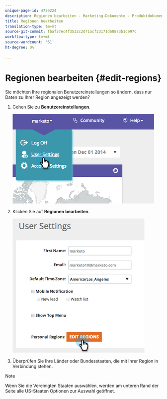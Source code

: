```yaml
---
unique-page-id: 4720224
description: Regionen bearbeiten - Marketing-Dokumente - Produktdokumentation
title: Regionen bearbeiten
translation-type: tm+mt
source-git-commit: fbaf57ec4f3532c2d71acf23171d60873b1c997c
workflow-type: tm+mt
source-wordcount: '61'
ht-degree: 0%

---
```



# Regionen bearbeiten {#edit-regions}

Sie möchten Ihre regionalen Benutzereinstellungen so ändern, dass nur Daten zu Ihrer Region angezeigt werden?

1. Gehen Sie zu **Benutzereinstellungen**.

   ![](assets/image2014-12-1-23-3a8-3a40.png)

1. Klicken Sie auf **Regionen bearbeiten**.

   ![](assets/image2014-12-3-18-3a55-3a25.png)

1. Überprüfen Sie Ihre Länder oder Bundesstaaten, die mit Ihrer Region in Verbindung stehen.

>[!NOTE]
>
>Wenn Sie die Vereinigten Staaten auswählen, werden am unteren Rand der Seite alle US-Staaten Optionen zur Auswahl geöffnet.
